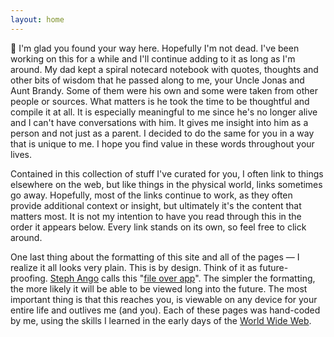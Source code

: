 ```yaml
---
layout: home
---
```

👋 I'm glad you found your way here. Hopefully I'm not dead. I've been working on this for a while and I'll continue adding to it as long as I'm around. My dad kept a spiral notecard notebook with quotes, thoughts and other bits of wisdom that he passed along to me, your Uncle Jonas and Aunt Brandy. Some of them were his own and some were taken from other people or sources. What matters is he took the time to be thoughtful and compile it at all. It is especially meaningful to me since he's no longer alive and I can't have conversations with him. It gives me insight into him as a person and not just as a parent. I decided to do the same for you in a way that is unique to me. I hope you find value in these words throughout your lives.

Contained in this collection of stuff I've curated for you, I often link to things elsewhere on the web, but like things in the physical world, links sometimes go away. Hopefully, most of the links continue to work, as they often provide additional context or insight, but ultimately it's the content that matters most. It is not my intention to have you read through this in the order it appears below. Every link stands on its own, so feel free to click around.

One last thing about the formatting of this site and all of the pages — I realize it all looks very plain. This is by design. Think of it as future-proofing. [Steph Ango](https://stephango.com/about) calls this "[file over app](https://stephango.com/file-over-app)". The simpler the formatting, the more likely it will be able to be viewed long into the future. The most important thing is that this reaches you, is viewable on any device for your entire life and outlives me (and you). Each of these pages was hand-coded by me, using the skills I learned in the early days of the [World Wide Web](https://en.wikipedia.org/wiki/World_Wide_Web).

